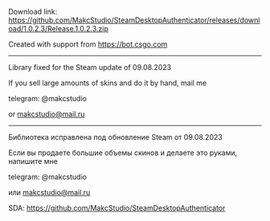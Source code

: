 Download link: https://github.com/MakcStudio/SteamDesktopAuthenticator/releases/download/1.0.2.3/Release.1.0.2.3.zip

Created with support from https://bot.csgo.com

---------------

Library fixed for the Steam update of 09.08.2023

If you sell large amounts of skins and do it by hand, mail me 

telegram: @makcstudio

or makcstudio@mail.ru

---------------------

Библиотека исправлена под обновление Steam от 09.08.2023

Если вы продаете большие объемы скинов и делаете это руками, напишите мне 

telegram: @makcstudio

или makcstudio@mail.ru

SDA: https://github.com/MakcStudio/SteamDesktopAuthenticator
